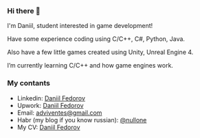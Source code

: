 ### Hi there 👋

I'm Daniil, student interested in game development! 

Have some experience coding using C/C++, C#, Python, Java.

Also have a few little games created using Unity, Unreal Engine 4.

I’m currently learning C/C++ and how game engines work. 

### My contants
- Linkedin: [Daniil Fedorov](https://www.linkedin.com/in/daniil-fedorov-529749205/)
- Upwork: [Daniil Fedorov](https://www.upwork.com/freelancers/~01181ec3aeaf30aab2)
- Email: adviventes@gmail.com
- Habr (my blog if you know russian): [@nullone](https://habr.com/ru/users/nullone/)
- My CV: [Daniil Fedorov](https://github.com/NullOne01/NullOne01/blob/master/Daniil_Fiodarau_CV.docx)
